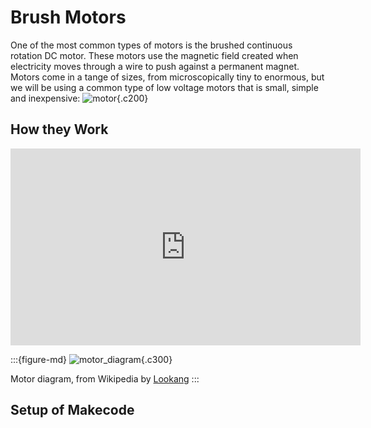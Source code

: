# Brush Motors


One of the most common types of motors is the brushed continuous rotation DC motor. These motors use the magnetic field created when electricity moves through a wire to push against a permanent magnet. Motors come in a tange of sizes, from microscopically tiny to enormous, but we will be using a common type of low voltage motors that is small, simple and inexpensive: 
![motor](https://images.jointheleague.org/motors/small_dc_motor.png){.c200}

## How they Work

<iframe width="560" height="315" src="https://www.youtube.com/embed/GQatiB-JHdI?si=U-8nnhc32NCSErfj" title="YouTube video player" frameborder="0" allow="accelerometer; autoplay; clipboard-write; encrypted-media; gyroscope; picture-in-picture; web-share" referrerpolicy="strict-origin-when-cross-origin" allowfullscreen></iframe>

:::{figure-md}
![motor_diagram](https://upload.wikimedia.org/wikipedia/commons/7/73/Ejs_Open_Source_Direct_Current_Electrical_Motor_Model_Java_Applet_%28_DC_Motor_%29_80_degree_split_ring.gif){.c300}

Motor diagram, from Wikipedia by [Lookang](http:/commons.wikimedia.org/w/index.php?title=User:Lookang&action=edit&redlink=1) 
:::

## Setup of Makecode

